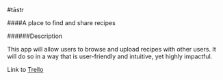#tāstr

####A place to find and share recipes

######Description

This app will allow users to browse and upload recipes with other users.
It will do so in a way that is user-friendly and intuitive, yet highly impactful.

Link to [Trello](https://trello.com/b/gKjgF9uc/tastr)
